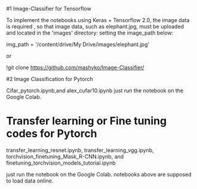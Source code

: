 #1 Image-Classifier for Tensorflow

To implement the notebooks using Keras + Tensorflow 2.0,
 the image data is required , so that image data, such as elephant.jpg,  must be uploaded and located in the 'images' directory: 
 setting the image_path below:
 
img_path = '/content/drive/My Drive/images/elephant.jpg'

or

!git clone https://github.com/mashyko/Image-Classifier/


#2 Image Classification for Pytorch

 Cifar_pytorch.ipynb,and  alex_cufar10.ipynb
 just run the notebook on the Google Colab.

# Transfer learning or Fine tuning codes for Pytorch

transfer_learning_resnet.ipynb, transfer_learning_vgg.ipynb, torchvision_finetuning_Mask_R-CNN.ipynb, and finetuning_torchvision_models_tutorial.ipynb

 just run the notebook on the Google Colab. notebooks above are supposed to load data online.
 

